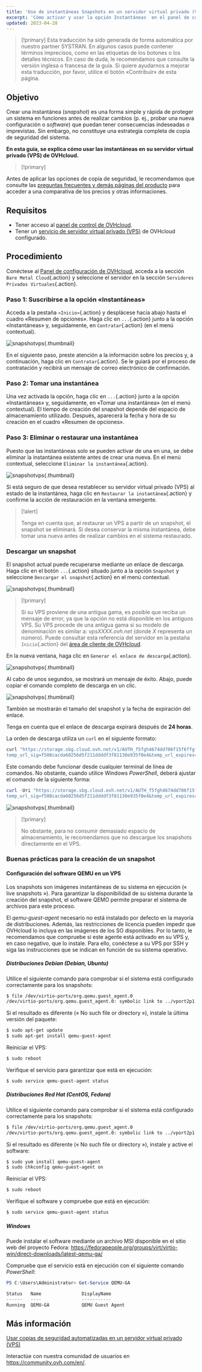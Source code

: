 ```yaml
---
title: 'Uso de instantáneas Snapshots en un servidor virtual privado (VPS)'
excerpt: 'Cómo activar y usar la opción Instantáneas  en el panel de control de OVHcloud'
updated: 2023-04-28
---
```


> [!primary]
> Esta traducción ha sido generada de forma automática por nuestro partner SYSTRAN. En algunos casos puede contener términos imprecisos, como en las etiquetas de los botones o los detalles técnicos. En caso de duda, le recomendamos que consulte la versión inglesa o francesa de la guía. Si quiere ayudarnos a mejorar esta traducción, por favor, utilice el botón «Contribuir» de esta página.
>

## Objetivo

Crear una instantánea (<i>snapshot</i>) es una forma simple y rápida de proteger un sistema en funciones antes de realizar cambios (p. ej., probar una nueva configuración o <i>software</i>) que puedan tener consecuencias indeseadas o imprevistas. Sin embargo, no constituye una estrategia completa de copia de seguridad del sistema.

**En esta guía, se explica cómo usar las instantáneas en su servidor virtual privado (VPS) de OVHcloud.**

> [!primary]
>
Antes de aplicar las opciones de copia de seguridad, le recomendamos que consulte las [preguntas frecuentes y demás páginas del producto](https://www.ovhcloud.com/es-es/vps/options/) para acceder a una comparativa de los precios y otras informaciones.
>

## Requisitos

- Tener acceso al [panel de control de OVHcloud](https://www.ovh.com/auth/?action=gotomanager&from=https://www.ovh.es/&ovhSubsidiary=es).
- Tener un [servicio de servidor virtual privado (VPS)](https://www.ovhcloud.com/es-es/vps/) de OVHcloud configurado.


## Procedimiento

Conéctese al [Panel de configuración de OVHcloud](https://www.ovh.com/auth/?action=gotomanager&from=https://www.ovh.es/&ovhSubsidiary=es), acceda a la sección `Bare Metal Cloud`{.action} y seleccione el servidor en la sección `Servidores Privados Virtuales`{.action}.

### Paso 1: Suscribirse a la opción «Instantáneas»

Acceda a la pestaña `«Inicio»`{.action} y desplácese hacia abajo hasta el cuadro «Resumen de opciones». Haga clic en `...`{.action} junto a la opción «Instantáneas» y, seguidamente, en `Contratar`{.action} (en el menú contextual).

![snapshotvps](images/snapshot_vps_step1b.png){.thumbnail}

En el siguiente paso, preste atención a la información sobre los precios y, a continuación, haga clic en `Contratar`{.action}. Se le guiará por el proceso de contratación y recibirá un mensaje de correo electrónico de confirmación.

### Paso 2: Tomar una instantánea

Una vez activada la opción, haga clic en `...`{.action} junto a la opción «Instantáneas» y, seguidamente, en «Tomar una instantánea» (en el menú contextual). El tiempo de creación del snapshot depende del espacio de almacenamiento utilizado. Después, aparecerá la fecha y hora de su creación en el cuadro «Resumen de opciones».

### Paso 3: Eliminar o restaurar una instantánea

Puesto que las instantáneas solo se pueden activar de una en una, se debe eliminar la instantánea existente antes de crear una nueva. En el menú contextual, seleccione `Eliminar la instantánea`{.action}.

![snapshotvps](images/snapshot_vps_step2.png){.thumbnail}

Si está seguro de que desea restablecer su servidor virtual privado (VPS) al estado de la instantánea, haga clic en `Restaurar la instantánea`{.action} y confirme la acción de restauración en la ventana emergente.

> [!alert]
> 
> Tenga en cuenta que, al restaurar un VPS a partir de un snapshot, el snapshot se eliminará. Si desea conservar la misma instantánea, debe tomar una nueva antes de realizar cambios en el sistema restaurado.
>

### Descargar un snapshot

El snapshot actual puede recuperarse mediante un enlace de descarga. Haga clic en el botón `...`{.action} situado junto a la opción `Snapshot` y seleccione `Descargar el snapshot`{.action} en el menú contextual.

![snapshotvps](images/snapshot_vps03.png){.thumbnail}

> [!primary]
>
> Si su VPS proviene de una antigua gama, es posible que reciba un mensaje de error, ya que la opción no está disponible en los antiguos VPS. Su VPS procede de una antigua gama si su modelo de denominación es similar a: *vpsXXXX.ovh.net* (donde *X* representa un número). Puede consultar esta referencia del servidor en la pestaña `Inicio`{.action} del [área de cliente de OVHcloud](https://www.ovh.com/auth/?action=gotomanager&from=https://www.ovh.es/&ovhSubsidiary=es).
>

En la nueva ventana, haga clic en `Generar el enlace de descarga`{.action}.

![snapshotvps](images/snapshot_vps04.png){.thumbnail}

Al cabo de unos segundos, se mostrará un mensaje de éxito. Abajo, puede copiar el comando completo de descarga en un clic.

![snapshotvps](images/snapshot_vps05.png){.thumbnail}

También se mostrarán el tamaño del snapshot y la fecha de expiración del enlace.

Tenga en cuenta que el enlace de descarga expirará después de **24 horas**.

La orden de descarga utiliza un `curl` en el siguiente formato:

```bash
curl "https://storage.sbg.cloud.ovh.net/v1/AUTH_f5fgh4674dd706f15f6ffgf4z667d3f4g5f05/glance/5ceg3f93-8b49-436b-aefe-4185f9fc3f78?
temp_url_sig=f508cacda60256d5f211ddddf3f81130e935f0e4&temp_url_expires=1678247579" --output vps-x11x11xyy.vps.ovh.net --fail
```

Este comando debe funcionar desde cualquier terminal de línea de comandos. No obstante, cuando utilice Windows *PowerShell*, deberá ajustar el comando de la siguiente forma:

```powershell
curl -Uri "https://storage.sbg.cloud.ovh.net/v1/AUTH_f5fgh4674dd706f15f6ffgf4z667d3f4g5f05/glance/5ceg3f93-8b49-436b-aefe-4185f9fc3f78?
temp_url_sig=f508cacda60256d5f211ddddf3f81130e935f0e4&temp_url_expires=1678247579" -OutFile vps-x11x11xyy.vps.ovh.net
```

![snapshotvps](images/snapshot_vps06.png){.thumbnail}

> [!primary]
>
> No obstante, para no consumir demasiado espacio de almacenamiento, le recomendamos que no descargue los snapshots directamente en el VPS.
>

### Buenas prácticas para la creación de un snapshot

#### Configuración del software QEMU en un VPS

Los snapshots son imágenes instantáneas de su sistema en ejecución (« live snapshots »). Para garantizar la disponibilidad de su sistema durante la creación del snapshot, el software QEMO permite preparar el sistema de archivos para este proceso.

El *qemu-guest-agent* necesario no está instalado por defecto en la mayoría de distribuciones. Además, las restricciones de licencia pueden impedir que OVHcloud lo incluya en las imágenes de los SO disponibles. Por lo tanto, le recomendamos que compruebe si este agente está activado en su VPS y, en caso negativo, que lo instale. Para ello, conéctese a su VPS por SSH y siga las instrucciones que se indican en función de su sistema operativo.

##### **Distribuciones Debian (Debian, Ubuntu)**

Utilice el siguiente comando para comprobar si el sistema está configurado correctamente para los snapshots:

```bash
$ file /dev/virtio-ports/org.qemu.guest_agent.0
/dev/virtio-ports/org.qemu.guest_agent.0: symbolic link to ../vport2p1
```

Si el resultado es diferente (« No such file or directory »), instale la última versión del paquete:

```bash
$ sudo apt-get update
$ sudo apt-get install qemu-guest-agent
```

Reiniciar el VPS:

```bash
$ sudo reboot
```


Verifique  el servicio para garantizar que está en ejecución:

```bash
$ sudo service qemu-guest-agent status
```

##### **Distribuciones Red Hat (CentOS, Fedora)**

Utilice el siguiente comando para comprobar si el sistema está configurado correctamente para los snapshots:

```bash
$ file /dev/virtio-ports/org.qemu.guest_agent.0
/dev/virtio-ports/org.qemu.guest_agent.0: symbolic link to ../vport2p1
```

Si el resultado es diferente (« No such file or directory »), instale y active el software:

```bash
$ sudo yum install qemu-guest-agent
$ sudo chkconfig qemu-guest-agent on
```

Reiniciar el VPS:

```bash
$ sudo reboot
```

Verifique el software y compruebe que está en ejecución:

```bash
$ sudo service qemu-guest-agent status
```

##### **Windows**

Puede instalar el software mediante un archivo MSI disponible en el sitio web del proyecto Fedora: <https://fedorapeople.org/groups/virt/virtio-win/direct-downloads/latest-qemu-ga/>

Compruebe que el servicio está en ejecución con el siguiente comando *PowerShell*:

```powershell
PS C:\Users\Administrator> Get-Service QEMU-GA

Status   Name               DisplayName
------   ----               -----------
Running  QEMU-GA            QEMU Guest Agent
```

## Más información

[Usar copias de seguridad automatizadas en un servidor virtual privado (VPS)](/pages/bare_metal_cloud/virtual_private_servers/using-automated-backups-on-a-vps)

Interactúe con nuestra comunidad de usuarios en <https://community.ovh.com/en/>.
